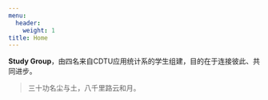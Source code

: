 ```yaml
---
menu:
  header:
    weight: 1
title: Home
---
```


**Study Group**，由四名来自CDTU应用统计系的学生组建，目的在于连接彼此、共同进步。

<div class="quote-right">

> 三十功名尘与土，八千里路云和月。

</div>

